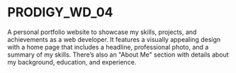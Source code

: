 # PRODIGY_WD_04
A personal portfolio website to showcase my skills, projects, and achievements as a web developer. It features a visually appealing design with a home page that includes a headline, professional photo, and a summary of my skills. There’s also an "About Me" section with details about my background, education, and experience.
